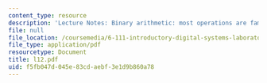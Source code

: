 ```yaml
---
content_type: resource
description: 'Lecture Notes: Binary arithmetic: most operations are familiar'
file: null
file_location: /coursemedia/6-111-introductory-digital-systems-laboratory-fall-2002/f5fb047d045e83cdaebf3e1d9b860a78_l12.pdf
file_type: application/pdf
resourcetype: Document
title: l12.pdf
uid: f5fb047d-045e-83cd-aebf-3e1d9b860a78
---
```

